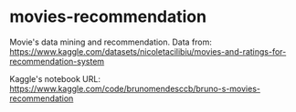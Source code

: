 # movies-recommendation

Movie's data mining and recommendation. Data from: https://www.kaggle.com/datasets/nicoletacilibiu/movies-and-ratings-for-recommendation-system

Kaggle's notebook URL: https://www.kaggle.com/code/brunomendesccb/bruno-s-movies-recommendation
